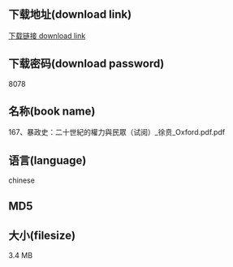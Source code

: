 ## 下载地址(download link)
[下载链接 download link](https://tutu365.netlify.app/?s=167%E3%80%81%E6%9A%B4%E6%94%BF%E5%8F%B2%EF%BC%9A%E4%BA%8C%E5%8D%81%E4%B8%96%E7%B4%80%E7%9A%84%E6%AC%8A%E5%8A%9B%E8%88%87%E6%B0%91%E7%9C%BE%EF%BC%88%E8%AF%95%E9%98%85%EF%BC%89_%E5%BE%90%E8%B4%B2_Oxford.pdf)

## 下载密码(download password)
8078

## 名称(book name)
167、暴政史：二十世紀的權力與民眾（试阅）_徐贲_Oxford.pdf.pdf

## 语言(language)
chinese

## MD5


## 大小(filesize)
3.4 MB
